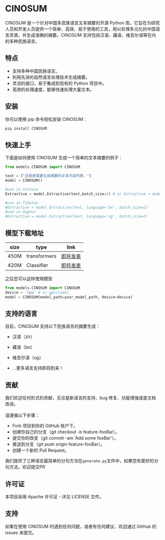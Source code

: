 # CINOSUM

CINOSUM 是一个针对中国多民族语言文本摘要的开源 Python 库。它旨在为研究人员和开发人员提供一个简单、高效、易于使用的工具，用以处理多元化的中国语言资源，并生成准确的摘要。CINOSUM 支持包括汉语、藏语、维吾尔语等在内的多种民族语言。

## 特点

- 支持多种中国民族语言。
- 利用先进的自然语言处理技术生成摘要。
- 灵活的接口，易于集成到现有的 Python 项目中。
- 高效的处理速度，能够快速处理大量文本。

## 安装

你可以使用 pip 命令轻松安装 CINOSUM：

```bash
pip install CINOSUM
```

## 快速上手
下面是如何使用 CINOSUM 生成一个简单的文本摘要的例子：

```python
from models.CINOSUM import CINOSUM

text = ["这里是需要生成摘要的文本内容列表。"]
model = CINOSUM()

#use in chinese
Extractive = model.Extractive(text,batch_size=2) # or Extractive = model.Extractive(text, language='zh', batch_size=2)

#use in Tibetan
#Extractive = model.Extractive(text, language='bo', batch_size=2)
#use in Uyghur
#Extractive = model.Extractive(text, language='ug', batch_size=2)
```
## 模型下载地址
| size | type         | link                |
|------|--------------|---------------------|
| 450M | transformers | [即将发表](https://www.runoob.com) |
| 420M | Classifier   | [即将发表](https://www.runoob.com) |

之后您可以这样使用模型
```python
from models.CINOSUM import CINOSUM
device = 'cpu' # or gpu(cuda)
model = CINOSUM(model_path=your_model_path, device=device)
```
## 支持的语言
目前，CINOSUM 支持以下民族语言的摘要生成：

- 汉语（zh）
- 藏语（bo）
- 维吾尔语（ug）

- ...更多语言支持即将到来！

## 贡献
我们欢迎任何形式的贡献，无论是新语言的支持、bug 修复、功能增强或是文档改进。\
\
请遵循以下步骤：

- Fork 项目到你的 GitHub 账户下。
- 创建你自己的分支（git checkout -b feature-fooBar）。
- 提交你的改变（git commit -am 'Add some fooBar'）。
- 推送到分支（git push origin feature-fooBar）。
- 创建一个新的 Pull Request。

我们提供了三种语言最简单的分句方法在`generate.py`文件中，如果您有更好的分句方法，欢迎提交PR
## 许可证
本项目采用 Apache 许可证 - 详见 LICENSE 文件。

## 支持
如果在使用 CINOSUM 时遇到任何问题，或者有任何建议，欢迎通过 GitHub 的 issues 来提交。